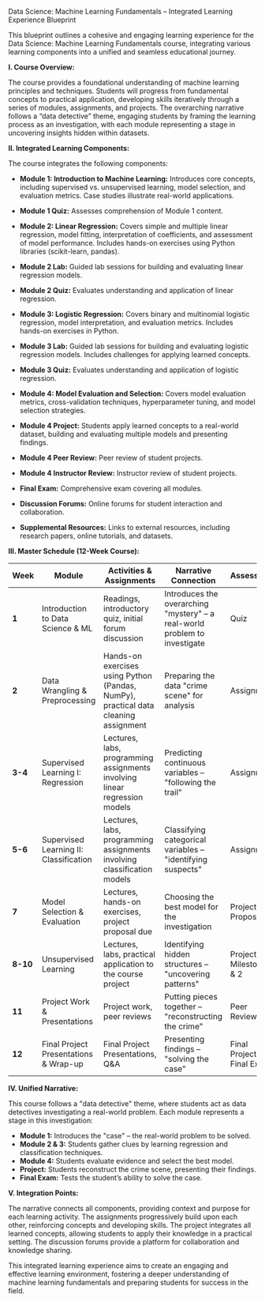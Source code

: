 Data Science: Machine Learning Fundamentals – Integrated Learning Experience Blueprint

This blueprint outlines a cohesive and engaging learning experience for the Data Science: Machine Learning Fundamentals course, integrating various learning components into a unified and seamless educational journey.

**I. Course Overview:**

The course provides a foundational understanding of machine learning principles and techniques. Students will progress from fundamental concepts to practical application, developing skills iteratively through a series of modules, assignments, and projects. The overarching narrative follows a “data detective” theme, engaging students by framing the learning process as an investigation, with each module representing a stage in uncovering insights hidden within datasets.

**II. Integrated Learning Components:**

The course integrates the following components:

* **Module 1: Introduction to Machine Learning:** Introduces core concepts, including supervised vs. unsupervised learning, model selection, and evaluation metrics. Case studies illustrate real-world applications.

* **Module 1 Quiz:** Assesses comprehension of Module 1 content.

* **Module 2: Linear Regression:** Covers simple and multiple linear regression, model fitting, interpretation of coefficients, and assessment of model performance. Includes hands-on exercises using Python libraries (scikit-learn, pandas).

* **Module 2 Lab:** Guided lab sessions for building and evaluating linear regression models.

* **Module 2 Quiz:** Evaluates understanding and application of linear regression.

* **Module 3: Logistic Regression:** Covers binary and multinomial logistic regression, model interpretation, and evaluation metrics. Includes hands-on exercises in Python.

* **Module 3 Lab:** Guided lab sessions for building and evaluating logistic regression models.  Includes challenges for applying learned concepts.

* **Module 3 Quiz:** Evaluates understanding and application of logistic regression.

* **Module 4: Model Evaluation and Selection:** Covers model evaluation metrics, cross-validation techniques, hyperparameter tuning, and model selection strategies.

* **Module 4 Project:**  Students apply learned concepts to a real-world dataset, building and evaluating multiple models and presenting findings.

* **Module 4 Peer Review:**  Peer review of student projects.

* **Module 4 Instructor Review:** Instructor review of student projects.

* **Final Exam:** Comprehensive exam covering all modules.

* **Discussion Forums:** Online forums for student interaction and collaboration.

* **Supplemental Resources:** Links to external resources, including research papers, online tutorials, and datasets.


**III. Master Schedule (12-Week Course):**

| **Week** | **Module** | **Activities & Assignments** | **Narrative Connection** | **Assessment** |
|---|---|---|---|---|
| **1** | Introduction to Data Science & ML | Readings, introductory quiz, initial forum discussion | Introduces the overarching "mystery" – a real-world problem to investigate | Quiz |
| **2** | Data Wrangling & Preprocessing | Hands-on exercises using Python (Pandas, NumPy), practical data cleaning assignment | Preparing the data "crime scene" for analysis | Assignment |
| **3-4** | Supervised Learning I: Regression | Lectures, labs, programming assignments involving linear regression models | Predicting continuous variables – "following the trail" | Assignment |
| **5-6** | Supervised Learning II: Classification | Lectures, labs, programming assignments involving classification models | Classifying categorical variables – "identifying suspects" | Assignment |
| **7** | Model Selection & Evaluation | Lectures, hands-on exercises, project proposal due | Choosing the best model for the investigation | Project Proposal |
| **8-10** | Unsupervised Learning | Lectures, labs, practical application to the course project | Identifying hidden structures – "uncovering patterns" | Project Milestones 1 & 2 |
| **11** | Project Work & Presentations | Project work, peer reviews | Putting pieces together – "reconstructing the crime" | Peer Reviews |
| **12** | Final Project Presentations & Wrap-up | Final Project Presentations, Q&A | Presenting findings – "solving the case" | Final Project, Final Exam |


**IV. Unified Narrative:**

This course follows a "data detective" theme, where students act as data detectives investigating a real-world problem. Each module represents a stage in this investigation:

* **Module 1:**  Introduces the "case" – the real-world problem to be solved.
* **Module 2 & 3:** Students gather clues by learning regression and classification techniques.
* **Module 4:** Students evaluate evidence and select the best model.
* **Project:** Students reconstruct the crime scene, presenting their findings.
* **Final Exam:** Tests the student’s ability to solve the case.


**V. Integration Points:**

The narrative connects all components, providing context and purpose for each learning activity.  The assignments progressively build upon each other, reinforcing concepts and developing skills.  The project integrates all learned concepts, allowing students to apply their knowledge in a practical setting.  The discussion forums provide a platform for collaboration and knowledge sharing.

This integrated learning experience aims to create an engaging and effective learning environment, fostering a deeper understanding of machine learning fundamentals and preparing students for success in the field.